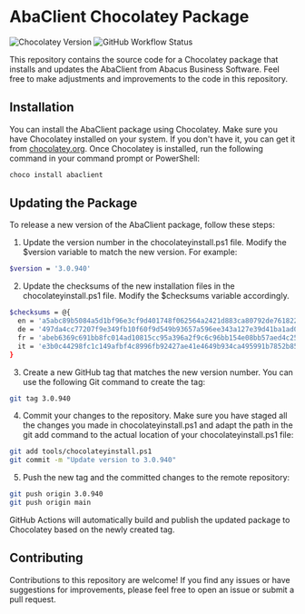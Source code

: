 # AbaClient Chocolatey Package
![Chocolatey Version](https://img.shields.io/chocolatey/v/abaclient?label=chocolatey)
![GitHub Workflow Status](https://img.shields.io/github/actions/workflow/status/DigitecGalaxus/abaclient-chocolatey-package/main.yml)

This repository contains the source code for a Chocolatey package that installs and updates the AbaClient from Abacus Business Software. Feel free to make adjustments and improvements to the code in this repository.

## Installation
You can install the AbaClient package using Chocolatey. Make sure you have Chocolatey installed on your system. If you don't have it, you can get it from [chocolatey.org](https://chocolatey.org/).
Once Chocolatey is installed, run the following command in your command prompt or PowerShell:

```bash
choco install abaclient
```

## Updating the Package
To release a new version of the AbaClient package, follow these steps:

1. Update the version number in the chocolateyinstall.ps1 file. Modify the $version variable to match the new version. For example:
```bash
$version = '3.0.940'
```

2. Update the checksums of the new installation files in the chocolateyinstall.ps1 file. Modify the $checksums variable accordingly.
```bash
$checksums = @{
  en = 'a5abc89b5084a5d1bf96e3cf9d401748f062564a2421d883ca80792de761822a'
  de = '497da4cc77207f9e349fb10f60f9d549b93657a596ee343a127e39d41ba1ad0e'
  fr = 'abeb6369c691bb8fc014ad10815cc95a396a2f9c6c96bb154e08bb57aed4c25d'
  it = 'e3b0c44298fc1c149afbf4c8996fb92427ae41e4649b934ca495991b7852b855'
}
```

3. Create a new GitHub tag that matches the new version number. You can use the following Git command to create the tag:
```bash
git tag 3.0.940
```

4. Commit your changes to the repository. Make sure you have staged all the changes you made in chocolateyinstall.ps1 and adapt the path in the git add command to the actual location of your chocolateyinstall.ps1 file:
```bash
git add tools/chocolateyinstall.ps1
git commit -m "Update version to 3.0.940"
```

5. Push the new tag and the committed changes to the remote repository:
```bash
git push origin 3.0.940
git push origin main
```

GitHub Actions will automatically build and publish the updated package to Chocolatey based on the newly created tag.

## Contributing
Contributions to this repository are welcome! If you find any issues or have suggestions for improvements, please feel free to open an issue or submit a pull request.